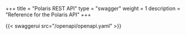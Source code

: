 +++
title = "Polaris REST API"
type = "swagger"
weight = 1
description = "Reference for the Polaris API"
+++

{{< swaggerui src="/openapi/openapi.yaml" >}}

